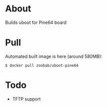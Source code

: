 About
=====

Builds uboot for Pine64 board

Pull
====

Automated built image is here (around 580MB):

```
$ docker pull zoobab/uboot-pine64
```

Todo
====

* TFTP support
